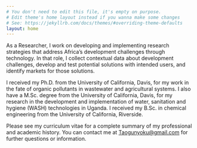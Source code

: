 ```yaml
---
# You don't need to edit this file, it's empty on purpose.
# Edit theme's home layout instead if you wanna make some changes
# See: https://jekyllrb.com/docs/themes/#overriding-theme-defaults
layout: home
---
```

As a Researcher, I work on developing and implementing research strategies that address Africa’s development challenges through technology. In that role, I collect contextual data about development challenges, develop and test potential solutions with intended users, and identify markets for those solutions.

I received my Ph.D. from the University of California, Davis, for my work in the fate of organic pollutants in wastewater and agricultural systems. I also have a M.Sc. degree from the University of California, Davis, for my research in the development and implementation of water, sanitation and hygiene (WASH) technologies in Uganda. I received my B.Sc. in chemical engineering from the University of California, Riverside.

Please see my curriculum vitae for a complete summary of my professional and academic history.  You can contact me at <a href="mailto:Taogunyoku@gmail.com">Taogunyoku@gmail.com</a> for further questions or information.